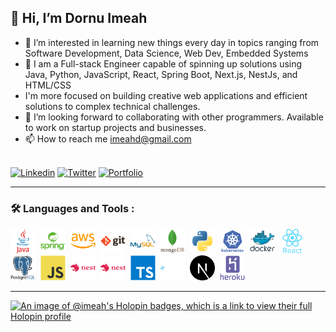 ## 👋 Hi, I’m Dornu Imeah
- 👀 I’m interested in learning new things every day in topics ranging from Software Development, Data Science, Web Dev, Embedded Systems
- 🌱 I am a Full-stack Engineer capable of spinning up solutions using Java, Python, JavaScript, React, Spring Boot, Next.js, NestJs, and HTML/CSS
- I'm more focused on building creative web applications and efficient solutions to complex technical challenges.
- 💞️ I’m looking forward to collaborating with other programmers. Available to work on startup projects and businesses.
- 📫 How to reach me imeahd@gmail.com

<!-- ### [live site](link)
![image](link) -->

<br>
<a href="https://www.linkedin.com/in/dornubari-imeah-8a9928ab/" ><img alt="Linkedin" src="https://img.shields.io/badge/LinkedIn-0077B5?style=for-the-badge&logo=linkedin&logoColor=white"></a>
<a href="https://twitter.com/ImeahD" ><img alt="Twitter" src="https://img.shields.io/badge/Twitter-1DA1F2?style=for-the-badge&logo=twitter&logoColor=white"></a>
<a href=""><img alt="Portfolio" src="https://img.shields.io/badge/portfolio-%2312100E.svg?&style=for-the-badge&logo=superuser&logoColor=white"></a>

---

### :hammer_and_wrench: Languages and Tools :
<div>
  <img src="https://github.com/devicons/devicon/blob/master/icons/java/java-original-wordmark.svg" title="Java" alt="Java" width="40" height="40"/>&nbsp;
  <img src="https://github.com/devicons/devicon/blob/master/icons/spring/spring-original-wordmark.svg" title="Spring" alt="Spring" width="40" height="40"/>&nbsp;
 <img src="https://github.com/devicons/devicon/blob/master/icons/amazonwebservices/amazonwebservices-plain-wordmark.svg" title="AWS" alt="AWS" width="40" height="40"/>&nbsp;
  <img src="https://github.com/devicons/devicon/blob/master/icons/git/git-original-wordmark.svg" title="Git" **alt="Git" width="40" height="40"/>&nbsp;
  <img src="https://github.com/devicons/devicon/blob/master/icons/mysql/mysql-original-wordmark.svg" title="mysql" **alt="mysql" width="40" height="40"/>&nbsp;
  <img src="https://github.com/devicons/devicon/blob/master/icons/mongodb/mongodb-original-wordmark.svg" title="MongoDb" **alt="MongoDb" width="40" height="40"/>&nbsp;
  <img src="https://raw.githubusercontent.com/devicons/devicon/55609aa5bd817ff167afce0d965585c92040787a/icons/python/python-original.svg" title="python" **alt="python" width="40" height="40"/>&nbsp;
  <img src="https://github.com/devicons/devicon/blob/master/icons/kubernetes/kubernetes-plain-wordmark.svg" title="kubernetes" **alt="kubernetes" width="40" height="40"/>&nbsp;
  <img src="https://github.com/devicons/devicon/blob/master/icons/docker/docker-original-wordmark.svg" title="docker" **alt="docker" width="40" height="40"/>&nbsp;  
  <img src="https://github.com/devicons/devicon/blob/master/icons/react/react-original-wordmark.svg" title="react" **alt="react" width="40" height="40"/>&nbsp;  
  <img src="https://github.com/devicons/devicon/blob/master/icons/postgresql/postgresql-original-wordmark.svg" title="postgresql" **alt="postgresql" width="40" height="40"/>&nbsp;  
  <img src="https://github.com/devicons/devicon/blob/master/icons/javascript/javascript-original.svg" title="javascript" **alt="javascript" width="40" height="40"/>&nbsp;
<img src="https://raw.githubusercontent.com/devicons/devicon/55609aa5bd817ff167afce0d965585c92040787a/icons/nestjs/nestjs-plain-wordmark.svg" title="nestJs" **alt="nestJs" width="40" height="40"/>&nbsp;
<img src="https://raw.githubusercontent.com/devicons/devicon/55609aa5bd817ff167afce0d965585c92040787a/icons/nestjs/nestjs-plain-wordmark.svg" title="nestJs" **alt="nestJs" width="40" height="40"/>&nbsp;
<img src="https://github.com/devicons/devicon/blob/master/icons/typescript/typescript-original.svg" title="typescript" **alt="typescript" width="40" height="40"/>&nbsp;
   <img src="https://github.com/devicons/devicon/blob/master/icons/tailwindcss/tailwindcss-original-wordmark.svg" title="tailwindcss" **alt="tailwindcss" width="40" height="40"/>&nbsp;
  <img src="https://github.com/devicons/devicon/blob/master/icons/nextjs/nextjs-original.svg" title="nextjs" **alt="nextjs" width="40" height="40"/>&nbsp;
  <img src="https://github.com/devicons/devicon/blob/master/icons/heroku/heroku-plain-wordmark.svg" title="heroku" **alt="heroku" width="40" height="40"/>&nbsp;
  </div>

    
  ---

[![An image of @imeah's Holopin badges, which is a link to view their full Holopin profile](https://holopin.me/imeah)](https://holopin.io/@imeah)

<!---
DImeah/DImeah is a ✨ special ✨ repository because its `README.md` (this file) appears on your GitHub profile.
You can click the Preview link to take a look at your changes.
--->
